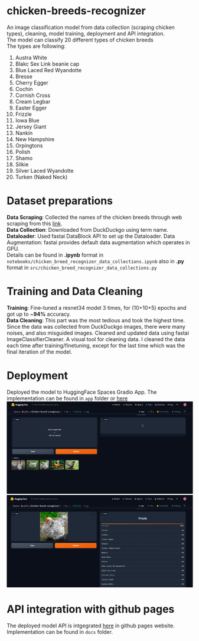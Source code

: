 # chicken-breeds-recognizer
An image classification model from data collection (scraping chicken types), cleaning, model training, deployment and API integration. <br/>
The model can classify 20 different types of chicken breeds <br/>
The types are following: <br/>
1. Austra White
2. Blakc Sex Link beanie cap
3. Blue Laced Red Wyandotte
4. Bresse
5. Cherry Egger
6. Cochin
7. Cornish Cross
8. Cream Legbar
9. Easter Egger
10. Frizzle
11. Iowa Blue
12. Jersey Giant
13. Nankin
14. New Hampshire
15. Orpingtons
16. Polish
17. Shamo
18. Silkie
19. Silver Laced Wyandotte
20. Turken (Naked Neck)

# Dataset preparations
**Data Scraping**: Collected the names of the chicken breeds through web scraping from this [link](https://www.chickensandmore.com/chicken-breeds).<br/>
**Data Collection**: Downloaded from DuckDuckgo using term name.
**Dataloader**: Used fastai DataBlock API to set up the Dataloader.
Data Augmentation: fastai provides default data augmentation which operates in GPU. <br/>
Details can be found in **.ipynb** format in `notebooks/chicken_breed_recognizer_data_collections.ipynb` also in **.py** format in `src/chicken_breed_recognizer_data_collections.py`

# Training and Data Cleaning
**Training**: Fine-tuned a resnet34 model 3 times, for (10+10+5) epochs and got up to ~**94%** accuracy. <br/>
**Data Cleaning**: This part was the most tedious and took the highest time. Since the data was collected from DuckDuckgo images, there were many noises, and also misguided images. Cleaned and updated data using fastai ImageClassifierCleaner. A visual tool for cleaning data. I cleaned the data each time after training/finetuning, except for the last time which was the final iteration of the model. <br/>

# Deployment
Deployed the model to HuggingFace Spaces Gradio App. The implementation can be found in `app` folder or [here](https://huggingface.co/spaces/g0blas/chicken-breed-recognizer)<br/>
<img src="app/gradio_00.png" width="700" height="250"><br/>
<img src="app/gradio_01.png" width="700" height="250">

# API integration with github pages
The deployed model API is intgegrated [here]() in github pages website. Implementation can be found in `docs` folder.